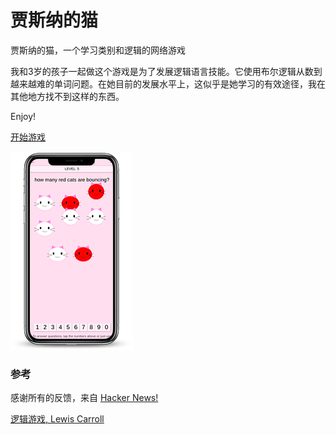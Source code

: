 
# 贾斯纳的猫
贾斯纳的猫，一个学习类别和逻辑的网络游戏


我和3岁的孩子一起做这个游戏是为了发展逻辑语言技能。它使用布尔逻辑从数到越来越难的单词问题。在她目前的发展水平上，这似乎是她学习的有效途径，我在其他地方找不到这样的东西。

Enjoy!

[开始游戏](https://stylishsite.github.io/)

![贾斯纳的猫](./cats.png)

### 参考

感谢所有的反馈，来自 [Hacker News!](https://news.ycombinator.com/item?id=21880446#21886290)

[逻辑游戏, Lewis Carroll](https://www.gutenberg.org/files/4763/4763-h/4763-h.htm)
